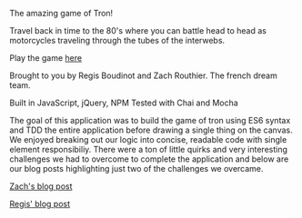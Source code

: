 The amazing game of Tron!

Travel back in time to the 80's where you can battle head to head as motorcycles traveling through
the tubes of the interwebs.

Play the game [here](http://selfup.me/game-time/)

Brought to you by Regis Boudinot and Zach Routhier.  The french dream team.

Built in JavaScript, jQuery, NPM
Tested with Chai and Mocha

The goal of this application was to build the game of tron using ES6 syntax and TDD the entire application before drawing a single thing on the canvas.  We enjoyed breaking out our logic into concise, readable code with single element responsibiliy. There were a ton of little quirks and very interesting challenges we had to overcome to complete the application and below are our blog posts highlighting just two of the challenges we overcame.


[Zach's blog post](https://medium.com/@z_Routh/es6-jquery-and-multiple-keypress-b3ea0f1cde1d#.vkyllprai)

[Regis' blog post](https://medium.com/@rboudinot/calling-getters-on-getters-in-es6-classes-a81da6094c07#.mp0u9j425)


